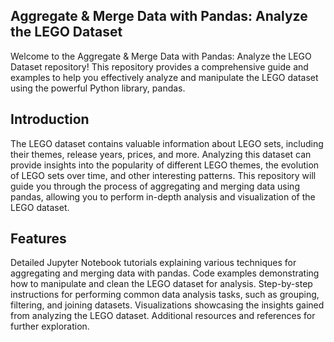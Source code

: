 
## Aggregate & Merge Data with Pandas: Analyze the LEGO Dataset

Welcome to the Aggregate & Merge Data with Pandas: Analyze the LEGO Dataset repository! This repository provides a comprehensive guide and examples to help you effectively analyze and manipulate the LEGO dataset using the powerful Python library, pandas.

## Introduction
The LEGO dataset contains valuable information about LEGO sets, including their themes, release years, prices, and more. Analyzing this dataset can provide insights into the popularity of different LEGO themes, the evolution of LEGO sets over time, and other interesting patterns. This repository will guide you through the process of aggregating and merging data using pandas, allowing you to perform in-depth analysis and visualization of the LEGO dataset.

## Features
Detailed Jupyter Notebook tutorials explaining various techniques for aggregating and merging data with pandas.
Code examples demonstrating how to manipulate and clean the LEGO dataset for analysis.
Step-by-step instructions for performing common data analysis tasks, such as grouping, filtering, and joining datasets.
Visualizations showcasing the insights gained from analyzing the LEGO dataset.
Additional resources and references for further exploration.